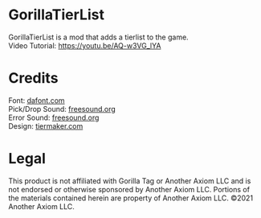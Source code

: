 # GorillaTierList
GorillaTierList is a mod that adds a tierlist to the game.    
Video Tutorial: https://youtu.be/AQ-w3VG_lYA

# Credits
Font: [dafont.com](https://www.dafont.com/bit-cell.font)   
Pick/Drop Sound: [freesound.org](https://freesound.org/s/576113/)     
Error Sound: [freesound.org](https://freesound.org/s/327737/)     
Design: [tiermaker.com](https://tiermaker.com/)   

# Legal
This product is not affiliated with Gorilla Tag or Another Axiom LLC and is not endorsed or otherwise sponsored by Another Axiom LLC. Portions of the materials contained herein are property of Another Axiom LLC. ©2021 Another Axiom LLC.
